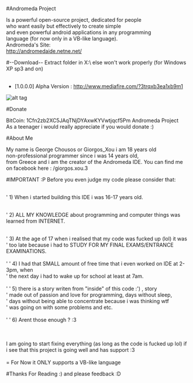 #Andromeda Project

Is a powerful open-source project, dedicated for people<br/>
who want easily but effectively to create simple<br/>
and even powerful android applications in any programming<br/>
language (for now only in a VB-like language).<br/>
Andromeda's Site: <br/>
http://andromedaide.netne.net/

#--Download--
Extract folder in X:\ else won't work properly (for Windows XP sp3 and on)<br/><br/>
- [1.0.0.0] Alpha Version : http://www.mediafire.com/?3trqxb3ea1xb9m1<br/>

![alt tag](http://andromedaide.netne.net/Img/idescr.bmp)

#Donate

BitCoin: 1Cfn2zb2XC5JAqTNjDYAxwKYVwtjqcf5Pm Andromeda Project<br/>
As a teenager i would really appreciate if you would donate  :) 

#About Me

My name is George Chousos or Giorgos_Xou i am 18 years old<br/>
non-professional programmer since i was  14 years old, <br/>
from Greece and i am the creator of the Andromeda IDE. You can find me <br/>
on facebook here : /giorgos.xou.3 

#IMPORTANT :P
Before you even judge my code please consider that:<br/><br/>

' 1) When i started building this IDE i was 16-17 years old.<br/><br/>

' 2) ALL MY KNOWLEDGE about programming and computer things was learned from INTERNET.<br/><br/>

' 3) At the age of 17 when i realised that my code was fucked up (lol) it was <br/>
'    too late because i had to STUDY FOR MY FINAL EXAMS/ENTRANCE EXAMINATIONS.<br/><br/>
'
' 4) I had that SMALL amount of free time that i even worked on IDE at 2-3pm, when<br/>
'    the next day i had to wake up for school at least at 7am.<br/><br/>
' 
' 5) there is a story writen from "inside" of this code :') , story<br/>
'    made out of passion and love for programming, days without sleep,<br/>
'    days without being able to concentrate because i was thinking wtf<br/>
'    was going on with some problems and etc.<br/><br/>
'
' 6) Arent those enough ? :3<br/><br/><br/>


I am going to start fixing everything (as long as the code is fucked up lol) if <br/>
i see that this project is going well and has support :3<br/><br/>
= For Now it ONLY supports a VB-like language


#Thanks For Reading :)
and please feedback :D
